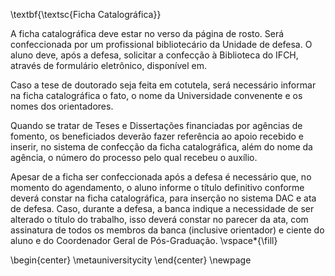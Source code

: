 <!-- Ficha Catalografica -->
<!-- Do not use headings in front-matter section will be processed into TOC, as it will be processed into TOC -->
\textbf{\textsc{Ficha Catalográfica}}

A ficha catalográfica deve estar no verso da página de rosto. Será confeccionada por um profissional bibliotecário da Unidade de defesa. O aluno deve, após a defesa, solicitar a confecção à Biblioteca do IFCH, através de formulário eletrônico, disponível em.

Caso a tese de doutorado seja feita em cotutela, será necessário informar na ficha catalográfica o fato, o nome da Universidade convenente e os nomes dos orientadores.

Quando se tratar de Teses e Dissertações financiadas por agências de fomento, os beneficiados deverão fazer referência ao apoio recebido e inserir, no sistema de confecção da ficha catalográfica, além do nome da agência, o número do processo pelo qual recebeu o auxílio.

Apesar de a ficha ser confeccionada após a defesa é necessário que, no momento do agendamento, o aluno informe o título definitivo conforme deverá constar na ficha catalográfica, para inserção no sistema DAC e ata de defesa. Caso, durante a defesa, a banca indique a necessidade de ser alterado o título do trabalho, isso deverá constar no parecer da ata, com assinatura de todos os membros da banca (inclusive orientador) e ciente do aluno e do Coordenador Geral de Pós-Graduação.
\vspace*{\fill}

\begin{center}
\metauniversitycity
\end{center}
\newpage
